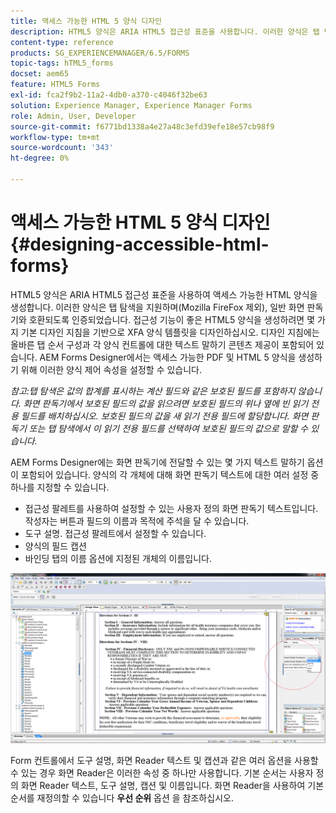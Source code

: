 ```yaml
---
title: 액세스 가능한 HTML 5 양식 디자인
description: HTML5 양식은 ARIA HTML5 접근성 표준을 사용합니다. 이러한 양식은 탭 탐색을 지원하며 공통 화면 판독기와 호환되도록 인증되었습니다.
content-type: reference
products: SG_EXPERIENCEMANAGER/6.5/FORMS
topic-tags: hTML5_forms
docset: aem65
feature: HTML5 Forms
exl-id: fca2f9b2-11a2-4db0-a370-c4046f32be63
solution: Experience Manager, Experience Manager Forms
role: Admin, User, Developer
source-git-commit: f6771bd1338a4e27a48c3efd39efe18e57cb98f9
workflow-type: tm+mt
source-wordcount: '343'
ht-degree: 0%

---
```


# 액세스 가능한 HTML 5 양식 디자인 {#designing-accessible-html-forms}

HTML5 양식은 ARIA HTML5 접근성 표준을 사용하여 액세스 가능한 HTML 양식을 생성합니다. 이러한 양식은 탭 탐색을 지원하며(Mozilla FireFox 제외), 일반 화면 판독기와 호환되도록 인증되었습니다. 접근성 기능이 좋은 HTML5 양식을 생성하려면 몇 가지 기본 디자인 지침을 기반으로 XFA 양식 템플릿을 디자인하십시오. 디자인 지침에는 올바른 탭 순서 구성과 각 양식 컨트롤에 대한 텍스트 말하기 콘텐츠 제공이 포함되어 있습니다. AEM Forms Designer에서는 액세스 가능한 PDF 및 HTML 5 양식을 생성하기 위해 이러한 양식 제어 속성을 설정할 수 있습니다.

*참고:탭 탐색은 값의 합계를 표시하는 계산 필드와 같은 보호된 필드를 포함하지 않습니다. 화면 판독기에서 보호된 필드의 값을 읽으려면 보호된 필드의 위나 옆에 빈 읽기 전용 필드를 배치하십시오. 보호된 필드의 값을 새 읽기 전용 필드에 할당합니다. 화면 판독기 또는 탭 탐색에서 이 읽기 전용 필드를 선택하여 보호된 필드의 값으로 말할 수 있습니다.*

AEM Forms Designer에는 화면 판독기에 전달할 수 있는 몇 가지 텍스트 말하기 옵션이 포함되어 있습니다. 양식의 각 개체에 대해 화면 판독기 텍스트에 대한 여러 설정 중 하나를 지정할 수 있습니다.

* 접근성 팔레트를 사용하여 설정할 수 있는 사용자 정의 화면 판독기 텍스트입니다. 작성자는 버튼과 필드의 이름과 목적에 주석을 달 수 있습니다.
* 도구 설명. 접근성 팔레트에서 설정할 수 있습니다.
* 양식의 필드 캡션
* 바인딩 탭의 이름 옵션에 지정된 개체의 이름입니다.

![접근성](assets/accessibility.png)

Form 컨트롤에서 도구 설명, 화면 Reader 텍스트 및 캡션과 같은 여러 옵션을 사용할 수 있는 경우 화면 Reader은 이러한 속성 중 하나만 사용합니다. 기본 순서는 사용자 정의 화면 Reader 텍스트, 도구 설명, 캡션 및 이름입니다. 화면 Reader을 사용하여 기본 순서를 재정의할 수 있습니다 **우선 순위** 옵션 을 참조하십시오.
